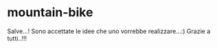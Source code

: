 mountain-bike
=============

Salve...!
Sono accettate le idee che uno vorrebbe realizzare...:)
Grazie a tutti..!!!
